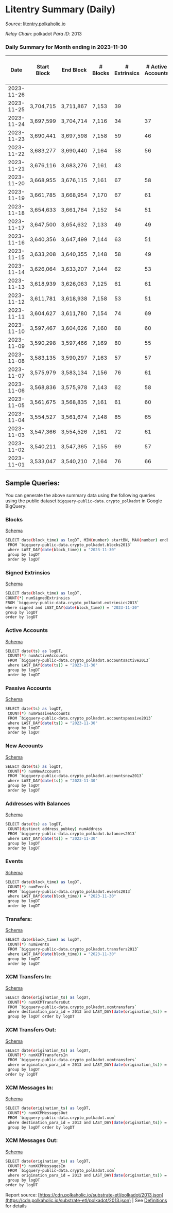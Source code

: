 # Litentry Summary (Daily)

_Source_: [litentry.polkaholic.io](https://litentry.polkaholic.io)

*Relay Chain*: polkadot
*Para ID*: 2013



### Daily Summary for Month ending in 2023-11-30


| Date    | Start Block | End Block | # Blocks | # Extrinsics | # Active Accounts | # Passive Accounts | # New Accounts | # Addresses | # Events  | # Transfers ($USD) | # XCM Transfers In ($USD) | # XCM Transfers Out ($USD) | # XCM In | # XCM Out | Issues |
|---------|-------------|-----------|----------|--------------|-------------------|--------------------|----------------|-------------|-----------|--------------------|---------------------------|----------------------------|----------|-----------|--------|
| 2023-11-26 |  |  |  |  |  |  |  |  |  |   |   |   |  |  |  |
| 2023-11-25 | 3,704,715 | 3,711,867 | 7,153 | 39 |  |  |  |  | 23,813 | 1  |   |   |  |  |  |
| 2023-11-24 | 3,697,599 | 3,704,714 | 7,116 | 34 | 37 |  |  | 4,807 | 23,679 | 1  |   |   |  |  |  |
| 2023-11-23 | 3,690,441 | 3,697,598 | 7,158 | 59 | 46 |  |  | 4,808 | 23,941 | 1  |   |   |  |  |  |
| 2023-11-22 | 3,683,277 | 3,690,440 | 7,164 | 58 | 56 |  |  | 4,810 | 23,945 | 1  |   |   |  |  |  |
| 2023-11-21 | 3,676,116 | 3,683,276 | 7,161 | 43 |  |  |  |  | 23,807 |   |   |   |  |  |  |
| 2023-11-20 | 3,668,955 | 3,676,115 | 7,161 | 67 | 58 | 1 | 1 | 4,815 | 23,964 | 2  |   |   |  |  |  |
| 2023-11-19 | 3,661,785 | 3,668,954 | 7,170 | 67 | 61 |  |  | 4,818 | 23,946 | 1  |   |   |  |  |  |
| 2023-11-18 | 3,654,633 | 3,661,784 | 7,152 | 54 | 51 |  |  | 4,822 | 23,777 |   |   |   |  |  |  |
| 2023-11-17 | 3,647,500 | 3,654,632 | 7,133 | 49 | 49 | 1 |  | 4,822 | 23,698 | 1  |   |   |  |  |  |
| 2023-11-16 | 3,640,356 | 3,647,499 | 7,144 | 63 | 51 | 1 | 1 | 4,822 | 23,833 | 2  |   |   |  |  |  |
| 2023-11-15 | 3,633,208 | 3,640,355 | 7,148 | 58 | 49 | 1 |  | 4,823 | 23,786 | 2  |   |   |  |  |  |
| 2023-11-14 | 3,626,064 | 3,633,207 | 7,144 | 62 | 53 | 1 | 1 | 4,824 | 23,813 | 1  |   |   |  |  |  |
| 2023-11-13 | 3,618,939 | 3,626,063 | 7,125 | 61 | 61 |  |  | 4,825 | 23,750 |   |   |   |  |  |  |
| 2023-11-12 | 3,611,781 | 3,618,938 | 7,158 | 53 | 51 |  |  | 4,825 | 23,730 |   |   |   |  |  |  |
| 2023-11-11 | 3,604,627 | 3,611,780 | 7,154 | 74 | 69 |  |  | 4,825 | 23,859 | 3  |   |   |  |  |  |
| 2023-11-10 | 3,597,467 | 3,604,626 | 7,160 | 68 | 60 | 1 | 2 | 4,825 | 23,837 | 4  |   |   |  |  |  |
| 2023-11-09 | 3,590,298 | 3,597,466 | 7,169 | 80 | 55 |  |  | 4,826 | 23,915 |   |   |   |  |  |  |
| 2023-11-08 | 3,583,135 | 3,590,297 | 7,163 | 57 | 57 |  |  | 4,828 | 23,749 |   |   |   |  |  |  |
| 2023-11-07 | 3,575,979 | 3,583,134 | 7,156 | 76 | 61 | 1 | 1 | 4,828 | 23,872 | 1  |   |   |  |  |  |
| 2023-11-06 | 3,568,836 | 3,575,978 | 7,143 | 62 | 58 | 1 | 1 | 4,830 | 23,730 | 1  |   |   |  |  |  |
| 2023-11-05 | 3,561,675 | 3,568,835 | 7,161 | 61 | 60 |  |  | 4,830 | 23,758 | 1  |   |   |  |  |  |
| 2023-11-04 | 3,554,527 | 3,561,674 | 7,148 | 85 | 65 | 1 | 1 | 4,832 | 23,922 | 7  |   |   |  |  |  |
| 2023-11-03 | 3,547,366 | 3,554,526 | 7,161 | 72 | 61 | 1 | 2 | 4,837 | 23,858 | 9  |   |   |  |  |  |
| 2023-11-02 | 3,540,211 | 3,547,365 | 7,155 | 69 | 57 |  |  | 4,837 | 23,817 |   |   |   |  |  |  |
| 2023-11-01 | 3,533,047 | 3,540,210 | 7,164 | 76 | 66 | 1 | 1 | 4,838 | 23,891 | 1  |   |   |  |  |  |

## Sample Queries:
You can generate the above summary data using the following queries using the public dataset `bigquery-public-data.crypto_polkadot` in Google BigQuery:


### Blocks 

[Schema](https://github.com/colorfulnotion/substrate-etl/blob/main/schema/blocks.json)

```bash
SELECT date(block_time) as logDT, MIN(number) startBN, MAX(number) endBN, COUNT(*) numBlocks 
 FROM `bigquery-public-data.crypto_polkadot.blocks2013`  
 where LAST_DAY(date(block_time)) = "2023-11-30" 
 group by logDT 
 order by logDT
```

### Signed Extrinsics 

[Schema](https://github.com/colorfulnotion/substrate-etl/blob/main/schema/extrinsics.json)

```bash
SELECT date(block_time) as logDT, 
COUNT(*) numSignedExtrinsics 
FROM `bigquery-public-data.crypto_polkadot.extrinsics2013`  
where signed and LAST_DAY(date(block_time)) = "2023-11-30" 
group by logDT 
order by logDT
```

### Active Accounts 

[Schema](https://github.com/colorfulnotion/substrate-etl/blob/main/schema/accountsactive.json)

```bash
SELECT date(ts) as logDT, 
 COUNT(*) numActiveAccounts 
 FROM `bigquery-public-data.crypto_polkadot.accountsactive2013` 
 where LAST_DAY(date(ts)) = "2023-11-30" 
 group by logDT 
 order by logDT
```

### Passive Accounts 

[Schema](https://github.com/colorfulnotion/substrate-etl/blob/main/schema/accountspassive.json)

```bash
SELECT date(ts) as logDT, 
 COUNT(*) numPassiveAccounts 
 FROM `bigquery-public-data.crypto_polkadot.accountspassive2013` 
 where LAST_DAY(date(ts)) = "2023-11-30" 
 group by logDT 
 order by logDT
```

### New Accounts 

[Schema](https://github.com/colorfulnotion/substrate-etl/blob/main/schema/accountsnew.json)

```bash
SELECT date(ts) as logDT, 
 COUNT(*) numNewAccounts 
 FROM `bigquery-public-data.crypto_polkadot.accountsnew2013` 
 where LAST_DAY(date(ts)) = "2023-11-30" 
 group by logDT
 order by logDT
```

### Addresses with Balances 

[Schema](https://github.com/colorfulnotion/substrate-etl/blob/main/schema/balances.json)

```bash
SELECT date(ts) as logDT,
 COUNT(distinct address_pubkey) numAddress 
 FROM `bigquery-public-data.crypto_polkadot.balances2013` 
 where LAST_DAY(date(ts)) = "2023-11-30" 
 group by logDT 
 order by logDT
```

### Events 

[Schema](https://github.com/colorfulnotion/substrate-etl/blob/main/schema/events.json)

```bash
SELECT date(block_time) as logDT, 
 COUNT(*) numEvents 
 FROM `bigquery-public-data.crypto_polkadot.events2013` 
 where LAST_DAY(date(block_time)) = "2023-11-30" 
 group by logDT 
 order by logDT
```

### Transfers:

[Schema](https://github.com/colorfulnotion/substrate-etl/blob/main/schema/transfers.json)

```bash
SELECT date(block_time) as logDT, 
 COUNT(*) numEvents 
 FROM `bigquery-public-data.crypto_polkadot.transfers2013` 
 where LAST_DAY(date(block_time)) = "2023-11-30" 
 group by logDT 
 order by logDT
```

### XCM Transfers In: 

[Schema](https://github.com/colorfulnotion/substrate-etl/blob/main/schema/xcmtransfers.json)

```bash
SELECT date(origination_ts) as logDT, 
 COUNT(*) numXCMTransfersOut 
 FROM `bigquery-public-data.crypto_polkadot.xcmtransfers` 
 where destination_para_id = 2013 and LAST_DAY(date(origination_ts)) = "2023-11-30" 
 group by logDT order by logDT
```

### XCM Transfers Out: 

[Schema](https://github.com/colorfulnotion/substrate-etl/blob/main/schema/xcmtransfers.json)

```bash
SELECT date(origination_ts) as logDT, 
 COUNT(*) numXCMTransfersIn 
 FROM `bigquery-public-data.crypto_polkadot.xcmtransfers` 
 where origination_para_id = 2013 and LAST_DAY(date(origination_ts)) = "2023-11-30" 
 group by logDT 
order by logDT
```

### XCM Messages In: 

[Schema](https://github.com/colorfulnotion/substrate-etl/blob/main/schema/xcm.json)

```bash
SELECT date(origination_ts) as logDT, 
 COUNT(*) numXCMMessagesOut 
 FROM `bigquery-public-data.crypto_polkadot.xcm` 
 where destination_para_id = 2013 and LAST_DAY(date(origination_ts)) = "2023-11-30" 
 group by logDT order by logDT
```

### XCM Messages Out: 

[Schema](https://github.com/colorfulnotion/substrate-etl/blob/main/schema/xcm.json)

```bash
SELECT date(origination_ts) as logDT, 
 COUNT(*) numXCMMessagesIn 
 FROM `bigquery-public-data.crypto_polkadot.xcm` 
 where origination_para_id = 2013 and LAST_DAY(date(origination_ts)) = "2023-11-30" 
 group by logDT 
order by logDT
```


Report source: [https://cdn.polkaholic.io/substrate-etl/polkadot/2013.json](https://cdn.polkaholic.io/substrate-etl/polkadot/2013.json) | See [Definitions](/DEFINITIONS.md) for details

